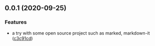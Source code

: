 ## 0.0.1 (2020-09-25)


### Features

* a try with some open source project such as marked, markdown-it ([c3c91cd](https://github.com/marktex/marktexjs/commit/c3c91cd5cde0ca9180d06b63d20acde0afec055c))



